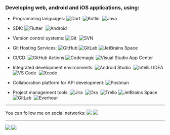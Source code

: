### Developing web, android and iOS applications, using: 
* Programming languages: ![Dart](https://img.shields.io/badge/dart-%230175C2.svg?style=plastic&&logo=dart&logoColor=white)&nbsp; ![Kotlin](https://img.shields.io/badge/kotlin-%237F52FF.svg?style=plastic&logo=kotlin&logoColor=white)&nbsp; ![Java](https://img.shields.io/badge/java-%23ED8B00.svg?style=plastic&logo=java&logoColor=white)

* SDK: ![Flutter](https://img.shields.io/badge/Flutter-%2302569B.svg?style=plastic&logo=Flutter&logoColor=white)&nbsp; ![Android](https://img.shields.io/badge/Android-3DDC84?style=plastic&logo=android&logoColor=white)

* Version control systems: ![Git](https://img.shields.io/badge/-Git-black?style=plastic&logo=git)&nbsp; ![SVN](https://img.shields.io/badge/-SVN-blue?style=plastic&logo=SVN)&nbsp;

* Git Hosting Services: ![GitHub](https://img.shields.io/badge/-GitHub-181717?style=plastic&logo=github)&nbsp;![GitLab](https://img.shields.io/badge/gitlab-%23181717.svg?style=plastic&logo=gitlab&logoColor=orange)&nbsp;![JetBrains Space](https://img.shields.io/badge/JetBrains_Space-%237F52FF.svg?style=plastic&logo=JetBrains&logoColor=white)&nbsp;

* CI/CD: ![GitHub Actions](https://img.shields.io/badge/github%20actions-%232671E5.svg?style=plastic&logo=githubactions&logoColor=white)&nbsp;![Codemagic](https://img.shields.io/badge/codemagic-blue.svg?style=plastic&logo=codemagic&logoColor=red)&nbsp;![Visual Studio App Center](https://img.shields.io/badge/visual%20studio%20app%20center-red.svg?style=plastic&logo=visualstudioappcenter&logoColor=white)&nbsp;

* Integrated development environments: ![Android Studio](https://img.shields.io/badge/Android%20Studio-3DDC84.svg?style=plastic&logo=android-studio&logoColor=white)&nbsp; ![IntelliJ IDEA](https://img.shields.io/badge/IntelliJ_IDEA-000000.svg?style=plastic&logo=intellij-idea&logoColor=white)&nbsp; ![VS Code](https://img.shields.io/badge/-VS%20Code-007ACC?style=plastic&logo=visual-studio-code)&nbsp; ![Xcode](https://img.shields.io/badge/Xcode-007ACC?style=plastic&logo=Xcode&logoColor=white)&nbsp;

* Collaboration platform for API development: ![Postman](https://img.shields.io/badge/Postman-FF6C37?style=plastic&logo=postman&logoColor=white)&nbsp;

* Project management tools: ![Jira](https://img.shields.io/badge/jira-%230A0FFF.svg?style=plastic&logo=jira&logoColor=white)&nbsp; ![Ora](https://img.shields.io/badge/Ora-purple.svg?style=plastic&logo=ora&logoColor=red)&nbsp; ![Trello](https://img.shields.io/badge/Trello-%23026AA7.svg?style=plastic&logo=Trello&logoColor=white)&nbsp;![JetBrains Space](https://img.shields.io/badge/JetBrains_Space-%237F52FF.svg?style=plastic&logo=JetBrains&logoColor=white)&nbsp; ![GitLab](https://img.shields.io/badge/gitlab-%23181717.svg?style=plastic&logo=gitlab&logoColor=orange)&nbsp;  ![Everhour](https://img.shields.io/badge/Everhour-green.svg?style=plastic&logo=everhour&logoColor=white)&nbsp;

-----

You can follow me on social networks: <a href="https://www.linkedin.com/in/dmytroturskyi"><img src ="https://img.shields.io/badge/-Dmytro_Turskyi-blue?style=plastic&logo=Linkedin&logoColor=white&link=https://www.linkedin.com/in/dmytroturskyi"/></a>
<a href="https://twitter.com/DmytroTurskyi"><img src="https://img.shields.io/twitter/follow/DmytroTurskyi.svg?style=social"/> </a>

-----

<a href="https://turskyi.github.io">
<img align="left" src="https://github-readme-stats.vercel.app/api?username=turskyi&count_private=true&show_icons=true&theme=dark" />
</a>
&NewLine;
<a href="https://turskyi.github.io">
<img align="left" src="https://github-readme-stats.vercel.app/api/top-langs/?username=turskyi&theme=dark&hide=html" />
</a>

<!--
**Turskyi/Turskyi** is a ✨ _special_ ✨ repository because its `README.md` (this file) appears on your GitHub profile.

Here are some ideas to get you started:

- 🔭 I’m currently working on ...
- 🌱 I’m currently learning ...
- 👯 I’m looking to collaborate on ...
- 🤔 I’m looking for help with ...
- 💬 Ask me about ...
- 📫 How to reach me: ...
- 😄 Pronouns: ...
- ⚡ Fun fact: ...
-->
